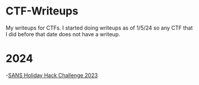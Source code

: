 # CTF-Writeups
My writeups for CTFs. I started doing writeups as of 1/5/24 so any CTF that I did before that date does not have a writeup.
# 2024
-[SANS Holiday Hack Challenge 2023](SANS-Holiday-Hack-2023/Table-Of-Contents.md)
